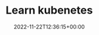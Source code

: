---
weight: 500
title: "Learn kubenetes"
description: "Guides to getting start Docker."
icon: menu_book
date: 2022-11-22T12:36:15+00:00
lastmod: 2022-11-22T12:36:15+00:00
draft: false
images: []
---